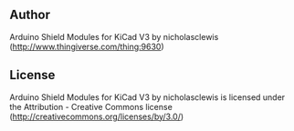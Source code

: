 Author  
--
Arduino Shield Modules for KiCad V3 by nicholasclewis (<http://www.thingiverse.com/thing:9630>)  

License  
--
Arduino Shield Modules for KiCad V3 by nicholasclewis is licensed under the Attribution - Creative Commons license (<http://creativecommons.org/licenses/by/3.0/>)  
